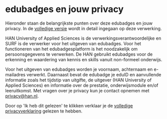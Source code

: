 # edubadges en jouw privacy

Hieronder staan de belangrijkste punten over deze edubadges en jouw privacy. In de [volledige versie](https://raw.githubusercontent.com/edubadges/privacy/master/han-university-of-applied-sciences/edubadges-nonformal-text-nl.md) wordt in detail ingegaan op deze verwerking.

HAN University of Applied Sciences is de verwerkingsverantwoordelijke en SURF is de verwerker voor het uitgeven van edubadges. Voor het functioneren van het edubadgesplatform is het noodzakelijk om persoonsgegevens te verwerken. De HAN gebruikt edubadges voor de erkenning en waardering van kennis en skills vanuit non-formeel onderwijs.

Voor het uitgeven van edubadges worden je voornaam, achternaam en e-mailadres verwerkt. Daarnaast bevat de edubadge je eduID en aanvullende informatie zoals het tijdstip van uitgifte, de uitgever (HAN University of Applied Sciences) en informatie over de prestatie, onderwijsmodule en/of leeruitkomst. Met vragen over je privacy kun je contact opnemen met [privacy@han.nl](mailto:privacy@han.nl).

Door op 'Ik heb dit gelezen' te klikken verklaar je de [volledige privacyverklaring](https://raw.githubusercontent.com/edubadges/privacy/master/han-university-of-applied-sciences/edubadges-nonformal-text-nl.md) gelezen te hebben.